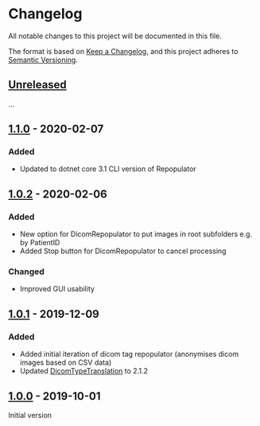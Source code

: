# Changelog
All notable changes to this project will be documented in this file.

The format is based on [Keep a Changelog](https://keepachangelog.com/en/1.0.0/),
and this project adheres to [Semantic Versioning](https://semver.org/spec/v2.0.0.html).

## [Unreleased]

...

## [1.1.0] - 2020-02-07

### Added

- Updated to dotnet core 3.1 CLI version of Repopulator

## [1.0.2] - 2020-02-06

### Added

- New option for DicomRepopulator to put images in root subfolders e.g. by PatientID
- Added Stop button for DicomRepopulator to cancel processing

### Changed

- Improved GUI usability 

## [1.0.1] - 2019-12-09

### Added 

- Added initial iteration of dicom tag repopulator (anonymises dicom images based on CSV data)
- Updated [DicomTypeTranslation] to 2.1.2

## [1.0.0] - 2019-10-01

Initial version


[Unreleased]: https://github.com/HicServices/DicomTemplateBuilder/compare/v1.1.0...develop
[1.1.0]: https://github.com/HicServices/DicomTemplateBuilder/compare/v1.0.2...v1.1.0
[1.0.2]: https://github.com/HicServices/DicomTemplateBuilder/compare/v1.0.1...v1.0.2
[1.0.1]: https://github.com/HicServices/DicomTemplateBuilder/compare/v1.0.0...v1.0.1
[1.0.0]: https://github.com/HicServices/DicomTemplateBuilder/tree/v1.0.0
[DicomTypeTranslation]: https://github.com/HicServices/DicomTypeTranslation
